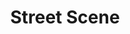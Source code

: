 ---
title: Street Scene
year: 1935
opening_date: 1935-03-26
closing_date:
layout: productions
featured_image: 
image_caption:
image_credit:
playbill: 
category: 
Theatre: Theatre Jacksonville
cast:
  Abraham Kaplan: Jack Berman
  Agnes Cushing: Mildred Perry
  Alice Simpson: Elizabeth McKinnon
  An Ambulance Driver: Birt Byrd
  An Interne: Stokes Perry
  Anna Maurant: Adamae Armbruster
  Apartment Hunter: 
    - Betty LeaMond
    - Ward Preston
  Carl Olsen: William Schosser
  Charlie Hildebrand: Susan McRae
  College Girl: 
    - Irene Peck
    - Rufe Edwards
  Daniel Buchanan: Ralph Cooper
  Dick McGann: Ted Chapeau
  Dr. Jno. Wilson: Isaac Peiser
  Emma Jones: Winifred Snowden
  Filipo Fiorentino: Edward Goodman
  Frank Maurant: Slocum Ball
  Fred Cullen: John Salzer
  George Jones: Kenyon Parsons
  Greta Fiorentino: Camille Crosland
  Grocery Boy: Robert Sietner, Jr.
  Harry Easter: Charlie Tutewiler
  Laura Hildebrand: Dewey Mallison
  Letter-carrier: Joseph Marron
  Mae Jones: Lydia Fabian
  Marshall James Henry: Virgil Perry
  Mary Hildebrand: Rosebud Richards
  Milkman: Edward Randolph
  Music Student: Wanda Barton
  Nurse Maid: 
    - Odella Gay
    - Regina Carter
  Olga Olsen: Birsa Shepard
  Passer By: 
    - Cliffard Lowe
    - David Mozo
    - Edith Watson
    - Elizabeth Ramsaur
    - Elmo Lehman
    - Evelyn Janell
    - Glenn Evans
    - Harry Lewis
    - Iris Coan
    - Joan Wilson
    - June Stoy
    - Kathleen MacDonough
    - Louise McCormick
    - Mary Preston
    - Mildred Gay
    - Molly Delgado
    - Paul Delgado
    - Tommy Nunn
  Policeman: 
    - Donald DeHoff
    - Eugene LeaMond
  Rose Maurant: Justine Rehnborg
  Samuel Kaplan: Charles Luckie
  Shirley Kaplan: Madeleine Ingalls
  Steve Sankey: Lawrence Case
  Vincent Jones: Nathan Mallison
  Willie Maurant: Richard Peck
crew:
  Director: Justine Rehnborg
  Scenery: 
    - John Davis
    - Ted Chapeau
  Set Design: Clyde Harris
  Sound Effects: Martin S. Fabian
orchestra:
  Piano: Doris Brubaker
---